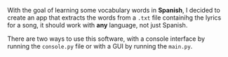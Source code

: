 With the goal of learning some vocabulary words in **Spanish**, I decided to create an app that extracts the words from a ``.txt`` file containihg the lyrics for a song, it should work with **any** language, not just Spanish.

There are two ways to use this software, with a console interface by running the ``console.py`` file or with a GUI by running the ``main.py``.